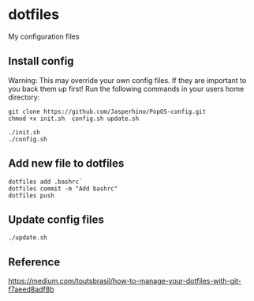 # dotfiles
My configuration files

## Install config 
Warning: This may override your own config files. If they are important to you back them up first!
Run the following commands in your users home directory:

```
git clone https://github.com/Jasperhino/PopOS-config.git
chmod +x init.sh  config.sh update.sh

./init.sh
./config.sh
```

## Add new file to dotfiles
```
dotfiles add .bashrc`
dotfiles commit -m "Add bashrc"
dotfiles push
```

## Update config files
```
./update.sh
```

## Reference
https://medium.com/toutsbrasil/how-to-manage-your-dotfiles-with-git-f7aeed8adf8b
